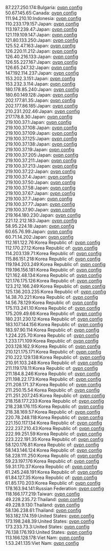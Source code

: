 87.227.250.174:Bulgaria: [ovpn config](vpn/87_227_250_174.ovpn)  
50.67.145.65:Canada: [ovpn config](vpn/50_67_145_65.ovpn)  
111.94.210.10:Indonesia: [ovpn config](vpn/111_94_210_10.ovpn)  
110.233.179.157:Japan: [ovpn config](vpn/110_233_179_157.ovpn)  
113.197.239.47:Japan: [ovpn config](vpn/113_197_239_47.ovpn)  
121.119.109.147:Japan: [ovpn config](vpn/121_119_109_147.ovpn)  
121.80.133.250:Japan: [ovpn config](vpn/121_80_133_250.ovpn)  
125.52.47.163:Japan: [ovpn config](vpn/125_52_47_163.ovpn)  
126.220.11.212:Japan: [ovpn config](vpn/126_220_11_212.ovpn)  
126.40.216.133:Japan: [ovpn config](vpn/126_40_216_133.ovpn)  
126.55.227.167:Japan: [ovpn config](vpn/126_55_227_167.ovpn)  
126.65.247.32:Japan: [ovpn config](vpn/126_65_247_32.ovpn)  
147.192.114.237:Japan: [ovpn config](vpn/147_192_114_237.ovpn)  
153.202.3.151:Japan: [ovpn config](vpn/153_202_3_151.ovpn)  
153.232.3.114:Japan: [ovpn config](vpn/153_232_3_114.ovpn)  
180.178.85.240:Japan: [ovpn config](vpn/180_178_85_240.ovpn)  
180.60.149.128:Japan: [ovpn config](vpn/180_60_149_128.ovpn)  
202.177.81.35:Japan: [ovpn config](vpn/202_177_81_35.ovpn)  
202.177.86.185:Japan: [ovpn config](vpn/202_177_86_185.ovpn)  
210.231.202.46:Japan: [ovpn config](vpn/210_231_202_46.ovpn)  
217.178.8.30:Japan: [ovpn config](vpn/217_178_8_30.ovpn)  
219.100.37.1:Japan: [ovpn config](vpn/219_100_37_1.ovpn)  
219.100.37.108:Japan: [ovpn config](vpn/219_100_37_108.ovpn)  
219.100.37.109:Japan: [ovpn config](vpn/219_100_37_109.ovpn)  
219.100.37.125:Japan: [ovpn config](vpn/219_100_37_125.ovpn)  
219.100.37.138:Japan: [ovpn config](vpn/219_100_37_138.ovpn)  
219.100.37.19:Japan: [ovpn config](vpn/219_100_37_19.ovpn)  
219.100.37.205:Japan: [ovpn config](vpn/219_100_37_205.ovpn)  
219.100.37.211:Japan: [ovpn config](vpn/219_100_37_211.ovpn)  
219.100.37.213:Japan: [ovpn config](vpn/219_100_37_213.ovpn)  
219.100.37.22:Japan: [ovpn config](vpn/219_100_37_22.ovpn)  
219.100.37.4:Japan: [ovpn config](vpn/219_100_37_4.ovpn)  
219.100.37.50:Japan: [ovpn config](vpn/219_100_37_50.ovpn)  
219.100.37.58:Japan: [ovpn config](vpn/219_100_37_58.ovpn)  
219.100.37.67:Japan: [ovpn config](vpn/219_100_37_67.ovpn)  
219.100.37.7:Japan: [ovpn config](vpn/219_100_37_7.ovpn)  
219.100.37.77:Japan: [ovpn config](vpn/219_100_37_77.ovpn)  
219.100.37.90:Japan: [ovpn config](vpn/219_100_37_90.ovpn)  
219.164.180.230:Japan: [ovpn config](vpn/219_164_180_230.ovpn)  
221.12.212.183:Japan: [ovpn config](vpn/221_12_212_183.ovpn)  
58.95.224.18:Japan: [ovpn config](vpn/58_95_224_18.ovpn)  
60.65.76.99:Japan: [ovpn config](vpn/60_65_76_99.ovpn)  
60.71.14.202:Japan: [ovpn config](vpn/60_71_14_202.ovpn)  
112.161.122.76:Korea Republic of: [ovpn config](vpn/112_161_122_76.ovpn)  
112.170.27.12:Korea Republic of: [ovpn config](vpn/112_170_27_12.ovpn)  
114.203.139.71:Korea Republic of: [ovpn config](vpn/114_203_139_71.ovpn)  
115.86.151.218:Korea Republic of: [ovpn config](vpn/115_86_151_218.ovpn)  
119.194.203.249:Korea Republic of: [ovpn config](vpn/119_194_203_249.ovpn)  
119.196.156.181:Korea Republic of: [ovpn config](vpn/119_196_156_181.ovpn)  
121.162.48.134:Korea Republic of: [ovpn config](vpn/121_162_48_134.ovpn)  
121.176.175.126:Korea Republic of: [ovpn config](vpn/121_176_175_126.ovpn)  
123.212.166.249:Korea Republic of: [ovpn config](vpn/123_212_166_249.ovpn)  
125.136.203.235:Korea Republic of: [ovpn config](vpn/125_136_203_235.ovpn)  
14.38.70.221:Korea Republic of: [ovpn config](vpn/14_38_70_221.ovpn)  
14.56.78.129:Korea Republic of: [ovpn config](vpn/14_56_78_129.ovpn)  
175.113.241.10:Korea Republic of: [ovpn config](vpn/175_113_241_10.ovpn)  
175.209.49.66:Korea Republic of: [ovpn config](vpn/175_209_49_66.ovpn)  
180.231.230.12:Korea Republic of: [ovpn config](vpn/180_231_230_12.ovpn)  
183.107.144.156:Korea Republic of: [ovpn config](vpn/183_107_144_156.ovpn)  
183.97.90.114:Korea Republic of: [ovpn config](vpn/183_97_90_114.ovpn)  
1.224.225.70:Korea Republic of: [ovpn config](vpn/1_224_225_70.ovpn)  
1.233.171.109:Korea Republic of: [ovpn config](vpn/1_233_171_109.ovpn)  
203.128.162.9:Korea Republic of: [ovpn config](vpn/203_128_162_9.ovpn)  
210.121.175.171:Korea Republic of: [ovpn config](vpn/210_121_175_171.ovpn)  
210.222.129.138:Korea Republic of: [ovpn config](vpn/210_222_129_138.ovpn)  
210.91.103.248:Korea Republic of: [ovpn config](vpn/210_91_103_248.ovpn)  
211.119.178.11:Korea Republic of: [ovpn config](vpn/211_119_178_11.ovpn)  
211.184.8.246:Korea Republic of: [ovpn config](vpn/211_184_8_246.ovpn)  
211.198.22.173:Korea Republic of: [ovpn config](vpn/211_198_22_173.ovpn)  
211.208.171.37:Korea Republic of: [ovpn config](vpn/211_208_171_37.ovpn)  
211.250.15.54:Korea Republic of: [ovpn config](vpn/211_250_15_54.ovpn)  
211.251.207.245:Korea Republic of: [ovpn config](vpn/211_251_207_245.ovpn)  
218.158.177.233:Korea Republic of: [ovpn config](vpn/218_158_177_233.ovpn)  
218.238.176.115:Korea Republic of: [ovpn config](vpn/218_238_176_115.ovpn)  
218.38.169.57:Korea Republic of: [ovpn config](vpn/218_38_169_57.ovpn)  
220.78.248.118:Korea Republic of: [ovpn config](vpn/220_78_248_118.ovpn)  
221.150.117.134:Korea Republic of: [ovpn config](vpn/221_150_117_134.ovpn)  
222.237.210.43:Korea Republic of: [ovpn config](vpn/222_237_210_43.ovpn)  
222.99.251.59:Korea Republic of: [ovpn config](vpn/222_99_251_59.ovpn)  
223.222.191.35:Korea Republic of: [ovpn config](vpn/223_222_191_35.ovpn)  
58.120.176.81:Korea Republic of: [ovpn config](vpn/58_120_176_81.ovpn)  
58.143.146.124:Korea Republic of: [ovpn config](vpn/58_143_146_124.ovpn)  
58.228.111.250:Korea Republic of: [ovpn config](vpn/58_228_111_250.ovpn)  
59.23.197.176:Korea Republic of: [ovpn config](vpn/59_23_197_176.ovpn)  
59.31.170.37:Korea Republic of: [ovpn config](vpn/59_31_170_37.ovpn)  
61.245.248.191:Korea Republic of: [ovpn config](vpn/61_245_248_191.ovpn)  
61.84.127.35:Korea Republic of: [ovpn config](vpn/61_84_127_35.ovpn)  
61.85.170.203:Korea Republic of: [ovpn config](vpn/61_85_170_203.ovpn)  
178.163.94.141:Russian Federation: [ovpn config](vpn/178_163_94_141.ovpn)  
118.166.177.219:Taiwan: [ovpn config](vpn/118_166_177_219.ovpn)  
49.228.235.72:Thailand: [ovpn config](vpn/49_228_235_72.ovpn)  
49.228.9.130:Thailand: [ovpn config](vpn/49_228_9_130.ovpn)  
58.136.238.61:Thailand: [ovpn config](vpn/58_136_238_61.ovpn)  
163.182.174.159:United States: [ovpn config](vpn/163_182_174_159.ovpn)  
173.198.248.39:United States: [ovpn config](vpn/173_198_248_39.ovpn)  
173.233.73.3:United States: [ovpn config](vpn/173_233_73_3.ovpn)  
76.138.176.193:United States: [ovpn config](vpn/76_138_176_193.ovpn)  
113.166.128.178:Viet Nam: [ovpn config](vpn/113_166_128_178.ovpn)  
1.53.241.135:Viet Nam: [ovpn config](vpn/1_53_241_135.ovpn)  
